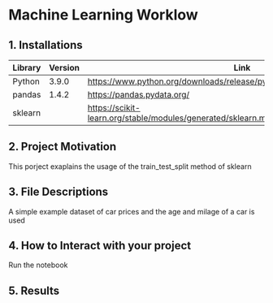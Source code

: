 # Machine Learning Worklow

## 1. Installations

| Library | Version | Link                                                                                            |
| ------- | ------- | ----------------------------------------------------------------------------------------------- |
| Python  | 3.9.0   | https://www.python.org/downloads/release/python-390/                                            |
| pandas  | 1.4.2   | https://pandas.pydata.org/                                                                      |
| sklearn |         | https://scikit-learn.org/stable/modules/generated/sklearn.model_selection.train_test_split.html |

## 2. Project Motivation

This porject exaplains the usage of the train_test_split method of sklearn

## 3. File Descriptions

A simple example dataset of car prices and the age and milage of a car is used

## 4. How to Interact with your project

Run the notebook

## 5. Results
